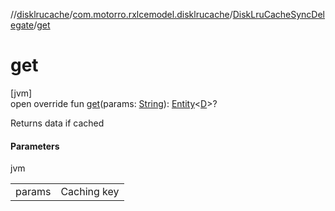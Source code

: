 //[disklrucache](../../../index.md)/[com.motorro.rxlcemodel.disklrucache](../index.md)/[DiskLruCacheSyncDelegate](index.md)/[get](get.md)

# get

[jvm]\
open override fun [get](get.md)(params: [String](https://kotlinlang.org/api/latest/jvm/stdlib/kotlin/-string/index.html)): [Entity](../../../../cache/cache/com.motorro.rxlcemodel.cache.entity/-entity/index.md)&lt;[D](index.md)&gt;?

Returns data if cached

#### Parameters

jvm

| | |
|---|---|
| params | Caching key |

